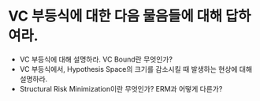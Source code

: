

# VC 부등식에 대한 다음 물음들에 대해 답하여라.

- VC 부등식에 대해 설명하라. VC Bound란 무엇인가?
- VC 부등식에서, Hypothesis Space의 크기를 감소시킬 때 발생하는 현상에 대해 설명하라.
- Structural Risk Minimization이란 무엇인가? ERM과 어떻게 다른가?